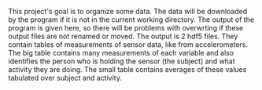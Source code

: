 This project's goal is to organize some data.  The data will be downloaded by the program if it is not in the current working directory.  The output of the program is given here, so there will be problems with overwrting if these output files are not renamed or moved.  The output is 2 hdf5 files.  They contain tables of measurements of sensor data, like from accelerometers.  The big table contains many measurements of each variable and also identifies the person who is holding the sensor (the subject) and what activity they are doing.  The small table contains averages of these values tabulated over subject and activity.